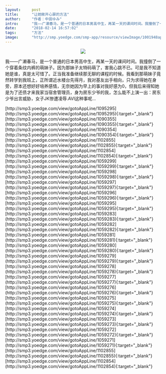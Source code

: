 ```yaml
---
layout:     post
title:      "让她敞开心扉的方法"
author:     "作者：中田ゆみ"
intro:      "我——广濑春马，是一个普通的日本男高中生，再某一天的课间时间。我撞倒了一个穿着条纹内裤的萌妹子。因为那妹子太特码萌了，害我心跳不已。可是我不知道她是谁，真是太可惜了。正当我准备继续那无聊的课程的时候。我看到那萌妹子竟然转学到我班上，正所谓近水楼台先得月，我对基友出手相向，只为求得她在身旁，原本还想好好培养感情，无奈她因为早上的事对我好感为0，但我后来得知她是为了还债才来我家当宿舍管理员，身为房东少爷的我，怎么能不上演一出：房东少爷出言威胁，女子JK惨遭凌辱.AVI这种事呢…"
date:       "2018-02-14 16:57:02"
tags:       "方法"
image:      "http://smp.yoedge.com/smp-app/resource/viewImage/1001948appline.png"
---
```

<div style="text-align: center">
<p><img src="http://smp.yoedge.com/smp-app/resource/viewImage/1001948appline.png"/></p>
</div>
<p class="post-meta">
<span>我——广濑春马，是一个普通的日本男高中生，再某一天的课间时间。我撞倒了一个穿着条纹内裤的萌妹子。因为那妹子太特码萌了，害我心跳不已。可是我不知道她是谁，真是太可惜了。正当我准备继续那无聊的课程的时候。我看到那萌妹子竟然转学到我班上，正所谓近水楼台先得月，我对基友出手相向，只为求得她在身旁，原本还想好好培养感情，无奈她因为早上的事对我好感为0，但我后来得知她是为了还债才来我家当宿舍管理员，身为房东少爷的我，怎么能不上演一出：房东少爷出言威胁，女子JK惨遭凌辱.AVI这种事呢…</span>
</p>
[http://smp3.yoedge.com/view/gotoAppLine/1095295](http://smp3.yoedge.com/view/gotoAppLine/1095295){:target="_blank"}
[http://smp3.yoedge.com/view/gotoAppLine/1090355](http://smp3.yoedge.com/view/gotoAppLine/1090355){:target="_blank"}
[http://smp3.yoedge.com/view/gotoAppLine/1090354](http://smp3.yoedge.com/view/gotoAppLine/1090354){:target="_blank"}
[http://smp3.yoedge.com/view/gotoAppLine/1102855](http://smp3.yoedge.com/view/gotoAppLine/1102855){:target="_blank"}
[http://smp3.yoedge.com/view/gotoAppLine/1102854](http://smp3.yoedge.com/view/gotoAppLine/1102854){:target="_blank"}
[http://smp3.yoedge.com/view/gotoAppLine/1059299](http://smp3.yoedge.com/view/gotoAppLine/1059299){:target="_blank"}
[http://smp3.yoedge.com/view/gotoAppLine/1059298](http://smp3.yoedge.com/view/gotoAppLine/1059298){:target="_blank"}
[http://smp3.yoedge.com/view/gotoAppLine/1059297](http://smp3.yoedge.com/view/gotoAppLine/1059297){:target="_blank"}
[http://smp3.yoedge.com/view/gotoAppLine/1059296](http://smp3.yoedge.com/view/gotoAppLine/1059296){:target="_blank"}
[http://smp3.yoedge.com/view/gotoAppLine/1059295](http://smp3.yoedge.com/view/gotoAppLine/1059295){:target="_blank"}
[http://smp3.yoedge.com/view/gotoAppLine/1059283](http://smp3.yoedge.com/view/gotoAppLine/1059283){:target="_blank"}
[http://smp3.yoedge.com/view/gotoAppLine/1059282](http://smp3.yoedge.com/view/gotoAppLine/1059282){:target="_blank"}
[http://smp3.yoedge.com/view/gotoAppLine/1059281](http://smp3.yoedge.com/view/gotoAppLine/1059281){:target="_blank"}
[http://smp3.yoedge.com/view/gotoAppLine/1059280](http://smp3.yoedge.com/view/gotoAppLine/1059280){:target="_blank"}
[http://smp3.yoedge.com/view/gotoAppLine/1059279](http://smp3.yoedge.com/view/gotoAppLine/1059279){:target="_blank"}
[http://smp3.yoedge.com/view/gotoAppLine/1059278](http://smp3.yoedge.com/view/gotoAppLine/1059278){:target="_blank"}
[http://smp3.yoedge.com/view/gotoAppLine/1059277](http://smp3.yoedge.com/view/gotoAppLine/1059277){:target="_blank"}
[http://smp3.yoedge.com/view/gotoAppLine/1059276](http://smp3.yoedge.com/view/gotoAppLine/1059276){:target="_blank"}
[http://smp3.yoedge.com/view/gotoAppLine/1059275](http://smp3.yoedge.com/view/gotoAppLine/1059275){:target="_blank"}
[http://smp3.yoedge.com/view/gotoAppLine/1059274](http://smp3.yoedge.com/view/gotoAppLine/1059274){:target="_blank"}
[http://smp3.yoedge.com/view/gotoAppLine/1059273](http://smp3.yoedge.com/view/gotoAppLine/1059273){:target="_blank"}
[http://smp3.yoedge.com/view/gotoAppLine/1059272](http://smp3.yoedge.com/view/gotoAppLine/1059272){:target="_blank"}
[http://smp3.yoedge.com/view/gotoAppLine/1059271](http://smp3.yoedge.com/view/gotoAppLine/1059271){:target="_blank"}
[http://smp3.yoedge.com/view/gotoAppLine/1102855](http://smp3.yoedge.com/view/gotoAppLine/1102855){:target="_blank"}
[http://smp3.yoedge.com/view/gotoAppLine/1102854](http://smp3.yoedge.com/view/gotoAppLine/1102854){:target="_blank"}


